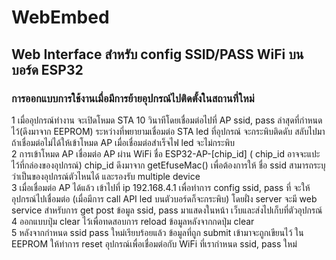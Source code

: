 # WebEmbed
## Web Interface สำหรับ config SSID/PASS WiFi บนบอร์ด ESP32
### การออกแบบการใช้งานเมื่อมีการย้ายอุปกรณ์ไปติดตั้งในสถานที่ใหม่
1 เมื่ออุปกรณ์ทำงาน จะเปิดโหมด STA 10 วินาทีโดยเชื่อมต่อไปที่ AP ssid, pass ล่าสุดที่กำหนดไว้(ดึงมาจาก EEPROM) 
  ระหว่างที่พยายามเชื่อมต่อ STA led ที่อุปกรณ์ จะกระพิบติดดับ สลับไปมา ถ้าเชื่อมต่อไม่ได้ให้เข้าโหมด AP เมื่อเชื่อมต่อสำเร็จไฟ led จะไม่กระพิบ<br>
2 การเข้าโหมด AP เชื่อมต่อ AP ผ่าน WiFi ชื่อ ESP32-AP-[chip_id] ( chip_id  อาจจะแปะไว้ที่กล่องของอุปกรณ์) 
  chip_id ดึงมาจาก getEfuseMac() เพื่อต้องการให้ ชื่อ ssid สามารถระบุว่าเป็นของอุปกรณ์ตัวไหนได้ และรองรับ multiple device <br>
3 เมื่อเชื่อมต่อ AP ได้แล้ว เข้าไปที่ ip 192.168.4.1 เพื่อทำการ config ssid, pass ที่ จะให้อุปกรณ์ไปเชื่อมต่อ 
  (เมื่อมีการ call API led บนตัวบอร์ดก็จะกระพิบ) โดยฝั่ง  server จะมี web service สำหรับการ get post ข้อมูล ssid, pass มาแสดงในหน้า เว็บและส่งไปเก็บที่ตัวอุปกรณ์ <br>
4 ออกแบบปุ่ม clear ไว้เพื่อทดสอบการ reload ข้อมูลหลังจากกดปุ่ม clear  <br>
5 หลังจากกำหนด ssid pass ใหม่เรียบร้อยแล้ว ข้อมูลที่ถูก submit เข้ามาจะถูกเขียนไว้ ใน EEPROM ให้ทำการ reset อุปกรณ์เพื่อเชื่อมต่อกับ WiFi ที่เรากำหนด ssid, pass ใหม่ <br>
